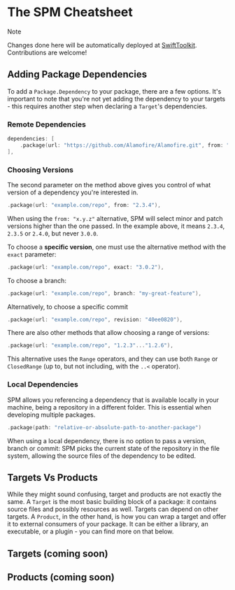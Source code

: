 # The SPM Cheatsheet

> [!NOTE]
> Changes done here will be automatically deployed at [SwiftToolkit](https://SwiftToolkit.dev/spm-cheatsheet). Contributions are welcome!

<!-- Content start -->

## Adding Package Dependencies

To add a `Package.Dependency` to your package, there are a few options. It's important to note that you're not yet adding the dependency to your targets - this requires another step when declaring a `Target`'s dependencies.

### Remote Dependencies

```swift
dependencies: [
    .package(url: "https://github.com/Alamofire/Alamofire.git", from: "5.8.1"),
],
```
### Choosing Versions

The second parameter on the method above gives you control of what version of a dependency you're interested in.

```swift
.package(url: "example.com/repo", from: "2.3.4"),
```
When using the `from: "x.y.z"` alternative, SPM will select minor and patch versions higher than the one passed. In the example above, it means `2.3.4`, `2.3.5` or `2.4.0`, but never `3.0.0`.

To choose a **specific version**, one must use the alternative method with the `exact` parameter:
```swift
.package(url: "example.com/repo", exact: "3.0.2"),
```

To choose a branch:

```swift
.package(url: "example.com/repo", branch: "my-great-feature"),
```

Alternatively, to choose a specific commit
```swift
.package(url: "example.com/repo", revision: "40ee0820"),
```

There are also other methods that allow choosing a range of versions:

```swift
.package(url: "example.com/repo", "1.2.3"..."1.2.6"),
```

This alternative uses the `Range` operators, and they can use both `Range` or `ClosedRange` (up to, but not including, with the `..<` operator).

### Local Dependencies

SPM allows you referencing a dependency that is available locally in your machine, being a repository in a different folder. This is essential when developing multiple packages.

```swift
.package(path: "relative-or-absolute-path-to-another-package")
```

When using a local dependency, there is no option to pass a version, branch or commit: SPM picks the current state of the repository in the file system, allowing the source files of the dependency to be edited.

## Targets Vs Products

While they might sound confusing, target and products are not exactly the same. A `Target` is the most basic building block of a package: it contains source files and possibly resources as well. Targets can depend on other targets. A `Product`, in the other hand, is how you can wrap a target and offer it to external consumers of your package. It can be either a library, an executable, or a plugin - you can find more on that below.

## Targets (coming soon)

## Products (coming soon)

<!-- Content end -->